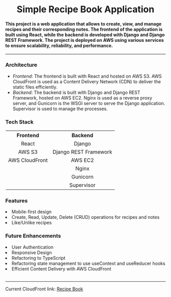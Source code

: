 <h1 align="center" >Simple Recipe Book Application</h1>
<h4>This project is a web application that allows to create, view, and manage recipes and their corresponding notes. The frontend of the application is built using React, while the backend is developed with Django and Django REST Framework. The project is deployed on AWS using various services to ensure scalability, reliability, and performance.</h4>
<hr>

<h3>Architecture</h3>
<ul>
    <li><em>Frontend</em>: The frontend is built with React and hosted on AWS S3. AWS CloudFront is used as a Content Delivery Network (CDN) to deliver the static files efficiently.</li>
    <li><em>Backend</em>: The backend is built with Django and Django REST Framework, hosted on AWS EC2. Nginx is used as a reverse proxy server, and Gunicorn is the WSGI server to serve the Django application. Supervisor is used to manage the processes.</li>
</ul>

<h3>Tech Stack</h3>

<table style="width:100%; border: 1px solid white">
<tr style="width:100%">
    <th style="text-align:center">Frontend</th>
    <th style="text-align:center">Backend</th>
</tr>
<tr style="text-align:center">
<td>React</td>
<td>Django</td>
</tr>
<tr style="text-align:center">
<td>AWS S3</td>
<td>Django REST Framework</td>
</tr>
<tr style="text-align:center">
<td>AWS CloudFront</td>
<td>AWS EC2</td>
</tr>
</tr>
<tr style="text-align:center">
<td></td>
<td>Nginx</td>
</tr>
</tr>
<tr style="text-align:center">
<td></td>
<td>Gunicorn</td>
</tr>
</tr>
<tr style="text-align:center">
<td></td>
<td>Supervisor</td>
</tr>

</table>

<h3>Features</h3>
<li>Mobile-first design</li>
<li>Create, Read, Update, Delete (CRUD) operations for recipes and notes</li>
<li>Like/Unlike recipes</li>

<h3>Future Enhancements</h3>
<li>User Authentication</li>
<li>Responsive Design</li>
<li>Refactoring to TypeScript</li>
<li>Refactoring state management to use useContext and useReducer hooks</li>
<li>Efficient Content Delivery with AWS CloudFront</li>
<br>
<hr>
Current CloudFront link:
<a target="_blank" href="http://d1dqkx2ygh51km.cloudfront.net/">Recipe Book</a>